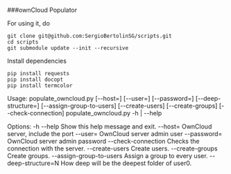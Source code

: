 ###ownCloud Populator

For using it, do

```
git clone git@github.com:SergioBertolinSG/scripts.git
cd scripts
git submodule update --init --recursive
```

Install dependencies

```
pip install requests
pip install docopt
pip install termcolor
```


Usage:
  populate_owncloud.py [--host=<host>] [--user=<user>] [--password=<password>] 
                       [--deep-structure=<deep-length>] [--assign-group-to-users] [--create-users] 
                       [--create-groups] [--check-connection]
  populate_owncloud.py -h | --help

  Options:
    -h --help                   Show this help message and exit.
    --host=<host>               OwnCloud server, include the port
    --user=<user>               OwnCloud server admin user
    --password=<password>       OwnCloud server admin password
    --check-connection          Checks the connection with the server.
    --create-users              Create users.
    --create-groups             Create groups.
    --assign-group-to-users     Assign a group to every user.
    --deep-structure=N          How deep will be the deepest folder of user0.

